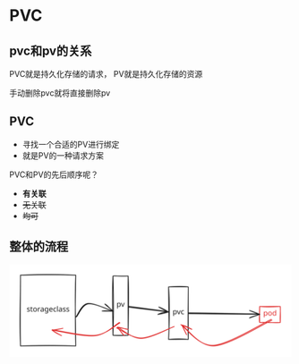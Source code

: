 # PVC

## pvc和pv的关系

PVC就是持久化存储的请求， PV就是持久化存储的资源&#x20;

手动删除pvc就将直接删除pv

## PVC

* 寻找一个合适的PV进行绑定
* 就是PV的一种请求方案

PVC和PV的先后顺序呢？

* **有关联**
* ~~无关联~~
* ~~均可~~



## 整体的流程

<img src="../../.gitbook/assets/file.excalidraw.svg" alt="" class="gitbook-drawing">
